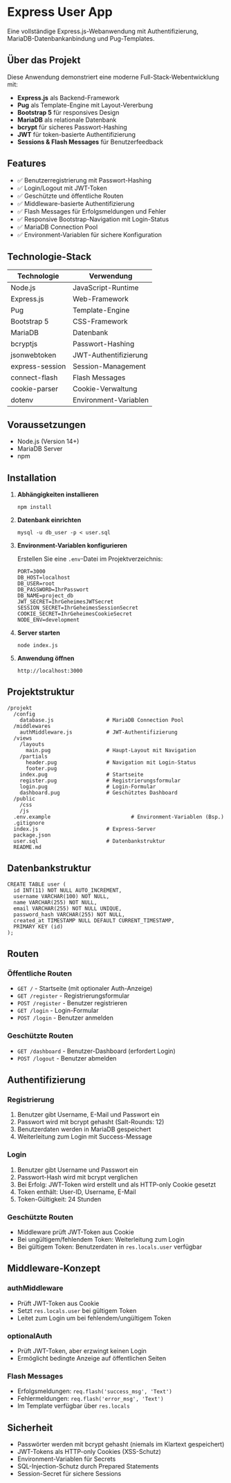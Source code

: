 # Express User App

Eine vollständige Express.js-Webanwendung mit Authentifizierung, MariaDB-Datenbankanbindung und Pug-Templates.

## Über das Projekt

Diese Anwendung demonstriert eine moderne Full-Stack-Webentwicklung mit:
- **Express.js** als Backend-Framework
- **Pug** als Template-Engine mit Layout-Vererbung
- **Bootstrap 5** für responsives Design
- **MariaDB** als relationale Datenbank
- **bcrypt** für sicheres Passwort-Hashing
- **JWT** für token-basierte Authentifizierung
- **Sessions & Flash Messages** für Benutzerfeedback

## Features

- ✅ Benutzerregistrierung mit Passwort-Hashing
- ✅ Login/Logout mit JWT-Token
- ✅ Geschützte und öffentliche Routen
- ✅ Middleware-basierte Authentifizierung
- ✅ Flash Messages für Erfolgsmeldungen und Fehler
- ✅ Responsive Bootstrap-Navigation mit Login-Status
- ✅ MariaDB Connection Pool
- ✅ Environment-Variablen für sichere Konfiguration

## Technologie-Stack

| Technologie | Verwendung |
|-------------|------------|
| Node.js | JavaScript-Runtime |
| Express.js | Web-Framework |
| Pug | Template-Engine |
| Bootstrap 5 | CSS-Framework |
| MariaDB | Datenbank |
| bcryptjs | Passwort-Hashing |
| jsonwebtoken | JWT-Authentifizierung |
| express-session | Session-Management |
| connect-flash | Flash Messages |
| cookie-parser | Cookie-Verwaltung |
| dotenv | Environment-Variablen |

## Voraussetzungen

- Node.js (Version 14+)
- MariaDB Server
- npm

## Installation

1. **Abhängigkeiten installieren**
   ```
   npm install
   ```

2. **Datenbank einrichten**
   ```
   mysql -u db_user -p < user.sql
   ```

3. **Environment-Variablen konfigurieren**

   Erstellen Sie eine `.env`-Datei im Projektverzeichnis:
   ```
   PORT=3000
   DB_HOST=localhost
   DB_USER=root
   DB_PASSWORD=IhrPasswort
   DB_NAME=project_db
   JWT_SECRET=IhrGeheimesJWTSecret
   SESSION_SECRET=IhrGeheimesSessionSecret
   COOKIE_SECRET=IhrGeheimesCookieSecret
   NODE_ENV=development
   ```

4. **Server starten**
   ```
   node index.js
   ```

5. **Anwendung öffnen**
   ```
   http://localhost:3000
   ```

## Projektstruktur

```
/projekt
  /config
    database.js                 # MariaDB Connection Pool
  /middlewares
    authMiddleware.js           # JWT-Authentifizierung
  /views
    /layouts
      main.pug                  # Haupt-Layout mit Navigation
    /partials
      header.pug                # Navigation mit Login-Status
      footer.pug
    index.pug                   # Startseite
    register.pug                # Registrierungsformular
    login.pug                   # Login-Formular
    dashboard.pug               # Geschütztes Dashboard
  /public
    /css
    /js
  .env.example                          # Environment-Variablen (Bsp.)
  .gitignore
  index.js                      # Express-Server
  package.json
  user.sql                      # Datenbankstruktur
  README.md
```

## Datenbankstruktur

```
CREATE TABLE user (
  id INT(11) NOT NULL AUTO_INCREMENT,
  username VARCHAR(100) NOT NULL,
  name VARCHAR(255) NOT NULL,
  email VARCHAR(255) NOT NULL UNIQUE,
  password_hash VARCHAR(255) NOT NULL,
  created_at TIMESTAMP NULL DEFAULT CURRENT_TIMESTAMP,
  PRIMARY KEY (id)
);
```

## Routen

### Öffentliche Routen
- `GET /` - Startseite (mit optionaler Auth-Anzeige)
- `GET /register` - Registrierungsformular
- `POST /register` - Benutzer registrieren
- `GET /login` - Login-Formular
- `POST /login` - Benutzer anmelden

### Geschützte Routen
- `GET /dashboard` - Benutzer-Dashboard (erfordert Login)
- `POST /logout` - Benutzer abmelden

## Authentifizierung

### Registrierung
1. Benutzer gibt Username, E-Mail und Passwort ein
2. Passwort wird mit bcrypt gehasht (Salt-Rounds: 12)
3. Benutzerdaten werden in MariaDB gespeichert
4. Weiterleitung zum Login mit Success-Message

### Login
1. Benutzer gibt Username und Passwort ein
2. Passwort-Hash wird mit bcrypt verglichen
3. Bei Erfolg: JWT-Token wird erstellt und als HTTP-only Cookie gesetzt
4. Token enthält: User-ID, Username, E-Mail
5. Token-Gültigkeit: 24 Stunden

### Geschützte Routen
- Middleware prüft JWT-Token aus Cookie
- Bei ungültigem/fehlendem Token: Weiterleitung zum Login
- Bei gültigem Token: Benutzerdaten in `res.locals.user` verfügbar

## Middleware-Konzept

### authMiddleware
- Prüft JWT-Token aus Cookie
- Setzt `res.locals.user` bei gültigem Token
- Leitet zum Login um bei fehlendem/ungültigem Token

### optionalAuth
- Prüft JWT-Token, aber erzwingt keinen Login
- Ermöglicht bedingte Anzeige auf öffentlichen Seiten

### Flash Messages
- Erfolgsmeldungen: `req.flash('success_msg', 'Text')`
- Fehlermeldungen: `req.flash('error_msg', 'Text')`
- Im Template verfügbar über `res.locals`

## Sicherheit

- Passwörter werden mit bcrypt gehasht (niemals im Klartext gespeichert)
- JWT-Tokens als HTTP-only Cookies (XSS-Schutz)
- Environment-Variablen für Secrets
- SQL-Injection-Schutz durch Prepared Statements
- Session-Secret für sichere Sessions
